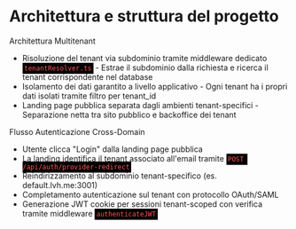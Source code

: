 # Architettura e struttura del progetto
Architettura Multitenant

<ul> <li>Risoluzione del tenant via subdominio tramite middleware dedicato<br> <code style="background-color:black; color:#ff5758; padding:3px">tenantResolver.ts</code> - Estrae il subdominio dalla richiesta e ricerca il tenant corrispondente nel database</li> <li>Isolamento dei dati garantito a livello applicativo - Ogni tenant ha i propri dati isolati tramite filtro per tenant_id</li> <li>Landing page pubblica separata dagli ambienti tenant-specifici - Separazione netta tra sito pubblico e backoffice dei tenant</li> </ul>
Flusso Autenticazione Cross-Domain

<ul> <li>Utente clicca "Login" dalla landing page pubblica</li> <li>La landing identifica il tenant associato all'email tramite <code style="background-color:black; color:#ff5758; padding:3px">POST /api/auth/provider-redirect</code></li> <li>Reindirizzamento al subdominio tenant-specifico (es. default.lvh.me:3001)</li> <li>Completamento autenticazione sul tenant con protocollo OAuth/SAML</li> <li>Generazione JWT cookie per sessioni tenant-scoped con verifica tramite middleware <code style="background-color:black; color:#ff5758; padding:3px">authenticateJWT</code></li> </ul>